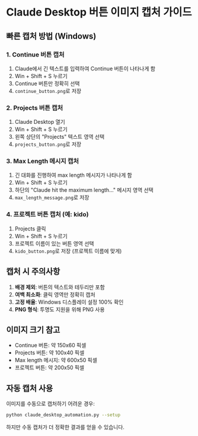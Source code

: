 # Claude Desktop 버튼 이미지 캡처 가이드

## 빠른 캡처 방법 (Windows)

### 1. Continue 버튼 캡처
1. Claude에서 긴 텍스트를 입력하여 Continue 버튼이 나타나게 함
2. Win + Shift + S 누르기
3. Continue 버튼만 정확히 선택
4. `continue_button.png`로 저장

### 2. Projects 버튼 캡처  
1. Claude Desktop 열기
2. Win + Shift + S 누르기
3. 왼쪽 상단의 "Projects" 텍스트 영역 선택
4. `projects_button.png`로 저장

### 3. Max Length 메시지 캡처
1. 긴 대화를 진행하여 max length 메시지가 나타나게 함
2. Win + Shift + S 누르기
3. 하단의 "Claude hit the maximum length..." 메시지 영역 선택
4. `max_length_message.png`로 저장

### 4. 프로젝트 버튼 캡처 (예: kido)
1. Projects 클릭
2. Win + Shift + S 누르기
3. 프로젝트 이름이 있는 버튼 영역 선택
4. `kido_button.png`로 저장 (프로젝트 이름에 맞게)

## 캡처 시 주의사항

1. **배경 제외**: 버튼의 텍스트와 테두리만 포함
2. **여백 최소화**: 클릭 영역만 정확히 캡처
3. **고정 배율**: Windows 디스플레이 설정 100% 확인
4. **PNG 형식**: 투명도 지원을 위해 PNG 사용

## 이미지 크기 참고
- Continue 버튼: 약 150x60 픽셀
- Projects 버튼: 약 100x40 픽셀  
- Max length 메시지: 약 600x50 픽셀
- 프로젝트 버튼: 약 200x50 픽셀

## 자동 캡처 사용
이미지를 수동으로 캡처하기 어려운 경우:
```bash
python claude_desktop_automation.py --setup
```

하지만 수동 캡처가 더 정확한 결과를 얻을 수 있습니다.